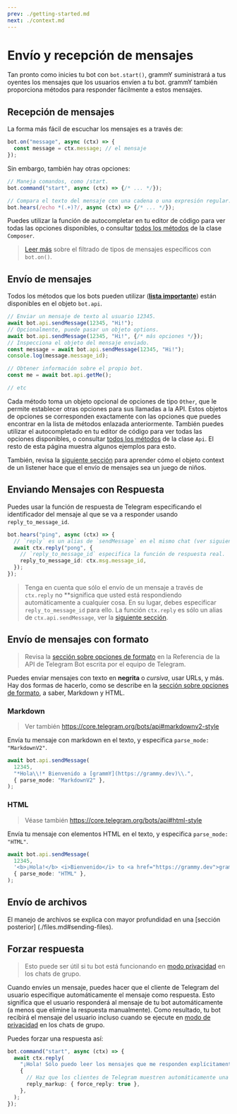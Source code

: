 ```yaml
---
prev: ./getting-started.md
next: ./context.md
---
```


# Envío y recepción de mensajes

Tan pronto como inicies tu bot con `bot.start()`, grammY suministrará a tus oyentes los mensajes que los usuarios envíen a tu bot.
grammY también proporciona métodos para responder fácilmente a estos mensajes.

## Recepción de mensajes

La forma más fácil de escuchar los mensajes es a través de:

```ts
bot.on("message", async (ctx) => {
  const message = ctx.message; // el mensaje
});
```

Sin embargo, también hay otras opciones:

```ts
// Maneja comandos, como /start.
bot.command("start", async (ctx) => {/* ... */});

// Compara el texto del mensaje con una cadena o una expresión regular.
bot.hears(/echo *(.+)?/, async (ctx) => {/* ... */});
```

Puedes utilizar la función de autocompletar en tu editor de código para ver todas las opciones disponibles, o consultar [todos los métodos](https://deno.land/x/grammy/mod.ts?s=Composer) de la clase `Composer`.

> [Leer más](./filter-queries.md) sobre el filtrado de tipos de mensajes específicos con `bot.on()`.

## Envío de mensajes

Todos los métodos que los bots pueden utilizar (**[lista importante](https://core.telegram.org/bots/api#available-methods)**) están disponibles en el objeto `bot.api`.

```ts
// Enviar un mensaje de texto al usuario 12345.
await bot.api.sendMessage(12345, "Hi!");
// Opcionalmente, puede pasar un objeto options.
await bot.api.sendMessage(12345, "Hi!", {/* más opciones */});
// Inspecciona el objeto del mensaje enviado.
const message = await bot.api.sendMessage(12345, "Hi!");
console.log(message.message_id);

// Obtener información sobre el propio bot.
const me = await bot.api.getMe();

// etc
```

Cada método toma un objeto opcional de opciones de tipo `Other`, que le permite establecer otras opciones para sus llamadas a la API.
Estos objetos de opciones se corresponden exactamente con las opciones que puedes encontrar en la lista de métodos enlazada anteriormente.
También puedes utilizar el autocompletado en tu editor de código para ver todas las opciones disponibles, o consultar [todos los métodos](https://deno.land/x/grammy/mod.ts?s=Api) de la clase `Api`.
El resto de esta página muestra algunos ejemplos para esto.

También, revisa la [siguiente sección](./context.md) para aprender cómo el objeto context de un listener hace que el envío de mensajes sea un juego de niños.

## Enviando Mensajes con Respuesta

Puedes usar la función de respuesta de Telegram especificando el identificador del mensaje al que se va a responder usando `reply_to_message_id`.

```ts
bot.hears("ping", async (ctx) => {
  // `reply` es un alias de `sendMessage` en el mismo chat (ver siguiente sección).
  await ctx.reply("pong", {
    // `reply_to_message_id` especifica la función de respuesta real.
    reply_to_message_id: ctx.msg.message_id,
  });
});
```

> Tenga en cuenta que sólo el envío de un mensaje a través de `ctx.reply` no **significa que usted está respondiendo automáticamente a cualquier cosa.
> En su lugar, debes especificar `reply_to_message_id` para ello.
> La función `ctx.reply` es sólo un alias de `ctx.api.sendMessage`, ver la [siguiente sección](./context.md#acciones-disponibles).

## Envío de mensajes con formato

> Revisa la [sección sobre opciones de formato](https://core.telegram.org/bots/api#formatting-options) en la Referencia de la API de Telegram Bot escrita por el equipo de Telegram.

Puedes enviar mensajes con texto en **negrita** o _cursiva_, usar URLs, y más.
Hay dos formas de hacerlo, como se describe en la [sección sobre opciones de formato](https://core.telegram.org/bots/api#formatting-options), a saber, Markdown y HTML.

### Markdown

> Ver también <https://core.telegram.org/bots/api#markdownv2-style>

Envía tu mensaje con markdown en el texto, y especifica `parse_mode: "MarkdownV2"`.

```ts
await bot.api.sendMessage(
  12345,
  "*Hola\\!* Bienvenido a [grammY](https://grammy.dev)\\.",
  { parse_mode: "MarkdownV2" },
);
```

### HTML

> Véase también <https://core.telegram.org/bots/api#html-style>

Envía tu mensaje con elementos HTML en el texto, y especifica `parse_mode: "HTML"`.

```ts
await bot.api.sendMessage(
  12345,
  '<b>¡Hola!</b> <i>Bienvenido</i> to <a href="https://grammy.dev">grammY</a>.',
  { parse_mode: "HTML" },
);
```

## Envío de archivos

El manejo de archivos se explica con mayor profundidad en una [sección posterior] (./files.md#sending-files).

## Forzar respuesta

> Esto puede ser útil si tu bot está funcionando en [modo privacidad](https://core.telegram.org/bots/features#privacy-mode) en los chats de grupo.

Cuando envíes un mensaje, puedes hacer que el cliente de Telegram del usuario especifique automáticamente el mensaje como respuesta.
Esto significa que el usuario responderá al mensaje de tu bot automáticamente (a menos que elimine la respuesta manualmente).
Como resultado, tu bot recibirá el mensaje del usuario incluso cuando se ejecute en [modo de privacidad](https://core.telegram.org/bots/features#privacy-mode) en los chats de grupo.

Puedes forzar una respuesta así:

```ts
bot.command("start", async (ctx) => {
  await ctx.reply(
    "¡Hola! Sólo puedo leer los mensajes que me responden explícitamente!",
    {
      // Haz que los clientes de Telegram muestren automáticamente una interfaz de respuesta al usuario.
      reply_markup: { force_reply: true },
    },
  );
});
```
